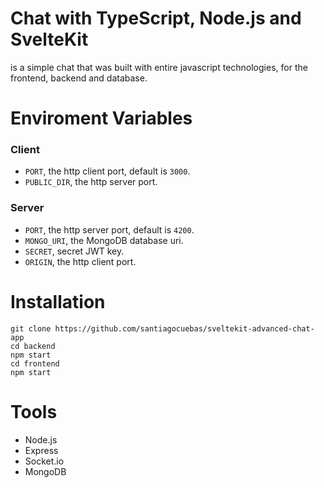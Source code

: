 # Chat with TypeScript, Node.js and SvelteKit
is a simple chat that was built with entire javascript technologies, for the frontend, backend and database.

# Enviroment Variables
### Client
* `PORT`, the http client port, default is `3000`.
* `PUBLIC_DIR`, the http server port.
### Server
* `PORT`, the http server port, default is `4200`.
* `MONGO_URI`, the MongoDB database uri. 
* `SECRET`, secret JWT key.
* `ORIGIN`, the http client port.

# Installation
```
git clone https://github.com/santiagocuebas/sveltekit-advanced-chat-app
cd backend
npm start
cd frontend
npm start
```

# Tools
- Node.js
- Express
- Socket.io
- MongoDB
